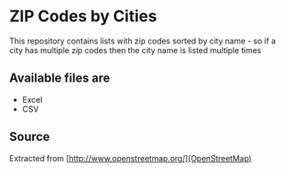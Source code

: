 # ZIP Codes by Cities

This repository contains lists with zip codes sorted by city name - so if a city has multiple zip codes then the city name is listed multiple times

## Available files are

* Excel
* CSV

## Source

Extracted from [http://www.openstreetmap.org/](OpenStreetMap)